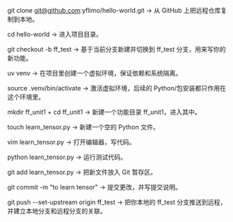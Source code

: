 git clone git@github.com:yflimo/hello-world.git
→ 从 GitHub 上把远程仓库复制到本地。

cd hello-world
→ 进入项目目录。

git checkout -b ff_test
→ 基于当前分支新建并切换到 ff_test 分支，用来写你的新功能。

uv venv
→ 在项目里创建一个虚拟环境，保证依赖和系统隔离。

source .venv/bin/activate
→ 激活虚拟环境，后续的 Python/包安装都只作用在这个环境里。

mkdir ff_unit1 + cd ff_unit1
→ 新建一个功能目录 ff_unit1，进入其中。

touch learn_tensor.py
→ 新建一个空的 Python 文件。

vim learn_tensor.py
→ 打开编辑器，写代码。

python learn_tensor.py
→ 运行测试代码。

git add learn_tensor.py
→ 把新文件放入 Git 暂存区。

git commit -m "to learn tensor"
→ 提交更改，并写提交说明。

git push --set-upstream origin ff_test
→ 把你本地的 ff_test 分支推送到远程，并建立本地分支和远程分支的关联。
